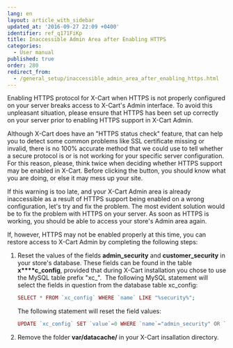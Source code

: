 ```yaml
---
lang: en
layout: article_with_sidebar
updated_at: '2016-09-27 22:09 +0400'
identifier: ref_q171FiKp
title: Inaccessible Admin Area after Enabling HTTPS
categories:
  - User manual
published: true
order: 280
redirect_from:
  - /general_setup/inaccessible_admin_area_after_enabling_https.html
---
```

Enabling HTTPS protocol for X-Cart when HTTPS is not properly configured on your server breaks access to X-Cart's Admin interface. To avoid this unpleasant situation, please ensure that HTTPS has been set up correctly on your server prior to enabling HTTPS support in X-Cart Admin. 

Although X-Cart does have an "HTTPS status check" feature, that can help you to detect some common problems like SSL certificate missing or invalid, there is no 100% accurate method that we could use to tell whether a secure protocol is or is not working for your specific server configuration. For this reason, please, think twice when deciding whether HTTPS support may be enabled in X-Cart. Before clicking the button, you should know what you are doing, or else it may mess up your site.

If this warning is too late, and your X-Cart Admin area is already inaccessible as a result of HTTPS support being enabled on a wrong configuration, let's try and fix the problem. The most evident solution would be to fix the problem with HTTPS on your server. As soon as HTTPS is working, you should be able to access your store's Admin area again.

If, however, HTTPS may not be enabled properly at this time, you can restore access to X-Cart Admin by completing the following steps:

1.  Reset the values of the fields **admin_security** and **customer_security** in your store's database. These fields can be found in the table **x****c_config**, provided that during X-Cart installation you chose to use the MySQL table prefix "xc_". 
    The following MySQL statement will select the fields in question from the database table xc_config:

    ```php
    SELECT * FROM `xc_config` WHERE `name` LIKE "%security%";
    ```

    The following statement will reset the field values:

    ```php
    UPDATE `xc_config` SET `value`=0 WHERE `name`="admin_security" OR `name`="customer_security";
    ```

2.  Remove the folder **var/datacache/** in your X-Cart insallation directory.
